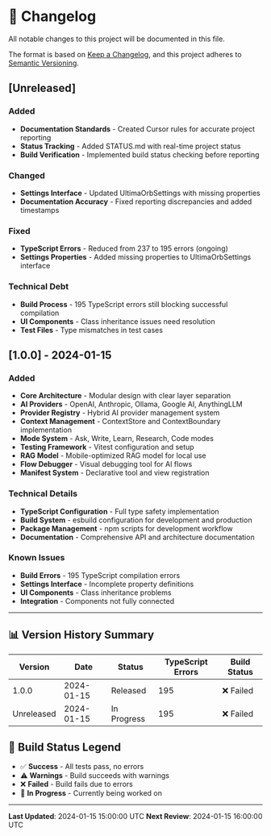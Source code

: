 # 📝 Changelog

All notable changes to this project will be documented in this file.

The format is based on [Keep a Changelog](https://keepachangelog.com/en/1.0.0/),
and this project adheres to [Semantic Versioning](https://semver.org/spec/v2.0.0.html).

## [Unreleased]

### Added
- **Documentation Standards** - Created Cursor rules for accurate project reporting
- **Status Tracking** - Added STATUS.md with real-time project status
- **Build Verification** - Implemented build status checking before reporting

### Changed
- **Settings Interface** - Updated UltimaOrbSettings with missing properties
- **Documentation Accuracy** - Fixed reporting discrepancies and added timestamps

### Fixed
- **TypeScript Errors** - Reduced from 237 to 195 errors (ongoing)
- **Settings Properties** - Added missing properties to UltimaOrbSettings interface

### Technical Debt
- **Build Process** - 195 TypeScript errors still blocking successful compilation
- **UI Components** - Class inheritance issues need resolution
- **Test Files** - Type mismatches in test cases

## [1.0.0] - 2024-01-15

### Added
- **Core Architecture** - Modular design with clear layer separation
- **AI Providers** - OpenAI, Anthropic, Ollama, Google AI, AnythingLLM
- **Provider Registry** - Hybrid AI provider management system
- **Context Management** - ContextStore and ContextBoundary implementation
- **Mode System** - Ask, Write, Learn, Research, Code modes
- **Testing Framework** - Vitest configuration and setup
- **RAG Model** - Mobile-optimized RAG model for local use
- **Flow Debugger** - Visual debugging tool for AI flows
- **Manifest System** - Declarative tool and view registration

### Technical Details
- **TypeScript Configuration** - Full type safety implementation
- **Build System** - esbuild configuration for development and production
- **Package Management** - npm scripts for development workflow
- **Documentation** - Comprehensive API and architecture documentation

### Known Issues
- **Build Errors** - 195 TypeScript compilation errors
- **Settings Interface** - Incomplete property definitions
- **UI Components** - Class inheritance problems
- **Integration** - Components not fully connected

---

## 📊 **Version History Summary**

| Version | Date | Status | TypeScript Errors | Build Status |
|---------|------|--------|-------------------|--------------|
| 1.0.0 | 2024-01-15 | Released | 195 | ❌ Failed |
| Unreleased | 2024-01-15 | In Progress | 195 | ❌ Failed |

## 🔧 **Build Status Legend**
- ✅ **Success** - All tests pass, no errors
- ⚠️ **Warnings** - Build succeeds with warnings
- ❌ **Failed** - Build fails due to errors
- 🔄 **In Progress** - Currently being worked on

---

**Last Updated**: 2024-01-15 15:00:00 UTC
**Next Review**: 2024-01-15 16:00:00 UTC
